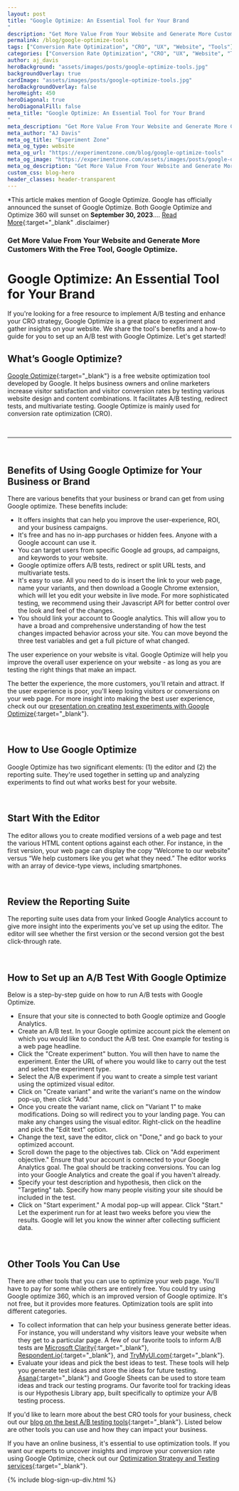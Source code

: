 ```yaml
---
layout: post
title: "Google Optimize: An Essential Tool for Your Brand
"
description: "Get More Value From Your Website and Generate More Customers With the Free Tool, Google Optimize."
permalink: /blog/google-optimize-tools
tags: ["Conversion Rate Optimization", "CRO", "UX", "Website", "Tools"]
categories: ["Conversion Rate Optimization", "CRO", "UX", "Website", "Tools"]
author: aj_davis
heroBackground: "assets/images/posts/google-optimize-tools.jpg"
backgroundOverlay: true
cardImage: "assets/images/posts/google-optimize-tools.jpg"
heroBackgroundOverlay: false
heroHeight: 450
heroDiagonal: true
heroDiagonalFill: false
meta_title: "Google Optimize: An Essential Tool for Your Brand
"
meta_description: "Get More Value From Your Website and Generate More Customers With the Free Tool, Google Optimize."
meta_author: "AJ Davis"
meta_og_title: "Experiment Zone"
meta_og_type: website
meta_og_url: "https://experimentzone.com/blog/google-optimize-tools"
meta_og_image: "https://experimentzone.com/assets/images/posts/google-optimize-tools.jpg"
meta_og_description: "Get More Value From Your Website and Generate More Customers With the Free Tool, Google Optimize."
custom_css: blog-hero
header_classes: header-transparent
---
```


*This article makes mention of Google Optimize. Google has officially announced the sunset of Google Optimize. Both Google Optimize and Optimize 360 will sunset on **September 30, 2023**.... [Read More](/blog/google-optimize-shutting-down/){:target="\_blank" .disclaimer}

### Get More Value From Your Website and Generate More Customers With the Free Tool, Google Optimize.

# Google Optimize: An Essential Tool for Your Brand

If you're looking for a free resource to implement A/B testing and enhance your CRO strategy, Google Optimize is a great place to experiment and gather insights on your website. We share the tool's benefits and a how-to guide for you to set up an A/B test with Google Optimize. Let's get started!

## What’s Google Optimize?

[Google Optimize](https://marketingplatform.google.com/about/optimize/){:target="\_blank"} is a free website optimization tool developed by Google. It helps business owners and online marketers increase visitor satisfaction and visitor conversion rates by testing various website design and content combinations. It facilitates A/B testing, redirect tests, and multivariate testing. Google Optimize is mainly used for conversion rate optimization (CRO).

<br>

---

<br />

## Benefits of Using Google Optimize for Your Business or Brand

There are various benefits that your business or brand can get from using Google optimize. These benefits include:

- It offers insights that can help you improve the user-experience, ROI, and your business campaigns.
- It's free and has no in-app purchases or hidden fees. Anyone with a Google account can use it.
- You can target users from specific Google ad groups, ad campaigns, and keywords to your website.
- Google optimize offers A/B tests, redirect or split URL tests, and multivariate tests.
- It's easy to use. All you need to do is insert the link to your web page, name your variants, and then download a Google Chrome extension, which will let you edit your website in live mode. For more sophisticated testing, we recommend using their Javascript API for better control over the look and feel of the changes.
- You should link your account to Google analytics. This will allow you to have a broad and comprehensive understanding of how the test changes impacted behavior across your site. You can move beyond the three test variables and get a full picture of what changed.

The user experience on your website is vital. Google Optimize will help you improve the overall user experience on your website - as long as you are testing the right things that make an impact.

The better the experience, the more customers, you'll retain and attract. If the user experience is poor, you'll keep losing visitors or conversions on your web page. For more insight into making the best user experience, check out our [presentation on creating test experiments with Google Optimize](https://www2.slideshare.net/mandidavis/experiments-using-google-optimize-how-to-make-the-best-experience-for-your-online-retail-customers){:target="\_blank"}.

<br />

## How to Use Google Optimize

Google Optimize has two significant elements: (1) the editor and (2) the reporting suite. They're used together in setting up and analyzing experiments to find out what works best for your website.

<br>

## Start With the Editor

The editor allows you to create modified versions of a web page and test the various HTML content options against each other. For instance, in the first version, your web page can display the copy “Welcome to our website” versus “We help customers like you get what they need.” The editor works with an array of device-type views, including smartphones.

<br>

## Review the Reporting Suite

The reporting suite uses data from your linked Google Analytics account to give more insight into the experiments you've set up using the editor. The editor will see whether the first version or the second version got the best click-through rate.

<br>

## How to Set up an A/B Test With Google Optimize

Below is a step-by-step guide on how to run A/B tests with Google Optimize.

- Ensure that your site is connected to both Google optimize and Google Analytics.
- Create an A/B test. In your Google optimize account pick the element on which you would like to conduct the A/B test. One example for testing is a web page headline.
- Click the "Create experiment" button. You will then have to name the experiment. Enter the URL of where you would like to carry out the test and select the experiment type.
- Select the A/B experiment if you want to create a simple test variant using the optimized visual editor.
- Click on "Create variant" and write the variant's name on the window pop-up, then click "Add."
- Once you create the variant name, click on "Variant 1" to make modifications. Doing so will redirect you to your landing page. You can make any changes using the visual editor. Right-click on the headline and pick the "Edit text" option.
- Change the text, save the editor, click on "Done," and go back to your optimized account.
- Scroll down the page to the objectives tab. Click on "Add experiment objective." Ensure that your account is connected to your Google Analytics goal. The goal should be tracking conversions. You can log into your Google Analytics and create the goal if you haven't already.
- Specify your test description and hypothesis, then click on the "Targeting" tab. Specify how many people visiting your site should be included in the test.
- Click on "Start experiment." A modal pop-up will appear. Click "Start." Let the experiment run for at least two weeks before you view the results. Google will let you know the winner after collecting sufficient data.

<br>

## Other Tools You Can Use

There are other tools that you can use to optimize your web page. You'll have to pay for some while others are entirely free. You could try using Google optimize 360, which is an improved version of Google optimize. It's not free, but it provides more features. Optimization tools are split into different categories.

- To collect information that can help your business generate better ideas. For instance, you will understand why visitors leave your website when they get to a particular page. A few of our favorite tools to inform A/B tests are [Microsoft Clarity](https://clarity.microsoft.com/){:target="\_blank"}, [Respondent.io](http://respondent.io){:target="\_blank"}, and [TryMyUI.com](https://www.trymyui.com/){:target="\_blank"}.
- Evaluate your ideas and pick the best ideas to test. These tools will help you generate test ideas and store the ideas for future testing. [Asana](https://asana.com/){:target="\_blank"} and Google Sheets can be used to store team ideas and track our testing programs. Our favorite tool for tracking ideas is our Hypothesis Library app, built specifically to optimize your A/B testing process.

If you'd like to learn more about the best CRO tools for your business, check out our [blog on the best A/B testing tools](https://experimentzone.com/blog/ab-testing-tools/){:target="\_blank"}. Listed below are other tools you can use and how they can impact your business.

If you have an online business, it's essential to use optimization tools. If you want our experts to uncover insights and improve your conversion rate using Google Optimize, check out our [Optimization Strategy and Testing services](https://experimentzone.com/services/optimization-strategy-and-testing/){:target="\_blank"}.

{% include blog-sign-up-div.html %}
